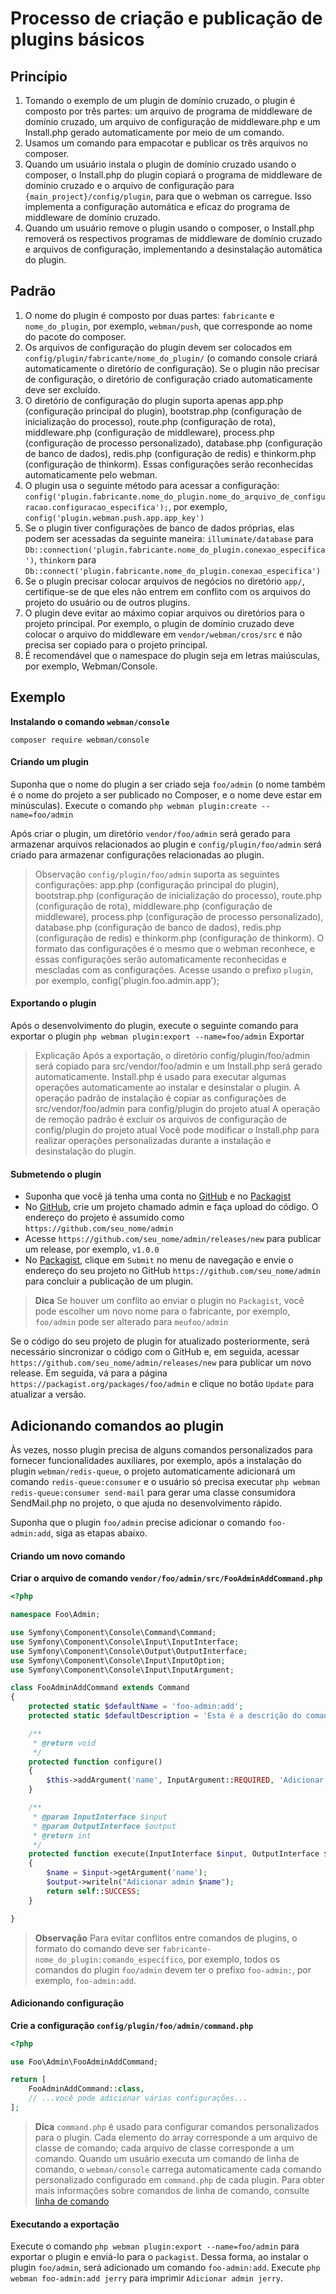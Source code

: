 # Processo de criação e publicação de plugins básicos

## Princípio
1. Tomando o exemplo de um plugin de domínio cruzado, o plugin é composto por três partes: um arquivo de programa de middleware de domínio cruzado, um arquivo de configuração de middleware.php e um Install.php gerado automaticamente por meio de um comando.
2. Usamos um comando para empacotar e publicar os três arquivos no composer.
3. Quando um usuário instala o plugin de domínio cruzado usando o composer, o Install.php do plugin copiará o programa de middleware de domínio cruzado e o arquivo de configuração para `{main_project}/config/plugin`, para que o webman os carregue. Isso implementa a configuração automática e eficaz do programa de middleware de domínio cruzado.
4. Quando um usuário remove o plugin usando o composer, o Install.php removerá os respectivos programas de middleware de domínio cruzado e arquivos de configuração, implementando a desinstalação automática do plugin.

## Padrão
1. O nome do plugin é composto por duas partes: `fabricante` e `nome_do_plugin`, por exemplo, `webman/push`, que corresponde ao nome do pacote do composer.
2. Os arquivos de configuração do plugin devem ser colocados em `config/plugin/fabricante/nome_do_plugin/` (o comando console criará automaticamente o diretório de configuração). Se o plugin não precisar de configuração, o diretório de configuração criado automaticamente deve ser excluído.
3. O diretório de configuração do plugin suporta apenas app.php (configuração principal do plugin), bootstrap.php (configuração de inicialização do processo), route.php (configuração de rota), middleware.php (configuração de middleware), process.php (configuração de processo personalizado), database.php (configuração de banco de dados), redis.php (configuração de redis) e thinkorm.php (configuração de thinkorm). Essas configurações serão reconhecidas automaticamente pelo webman.
4. O plugin usa o seguinte método para acessar a configuração: `config('plugin.fabricante.nome_do_plugin.nome_do_arquivo_de_configuracao.configuracao_especifica');`, por exemplo, `config('plugin.webman.push.app.app_key')`
5. Se o plugin tiver configurações de banco de dados próprias, elas podem ser acessadas da seguinte maneira: `illuminate/database` para `Db::connection('plugin.fabricante.nome_do_plugin.conexao_especifica')`, `thinkorm` para `Db::connect('plugin.fabricante.nome_do_plugin.conexao_especifica')`
6. Se o plugin precisar colocar arquivos de negócios no diretório `app/`, certifique-se de que eles não entrem em conflito com os arquivos do projeto do usuário ou de outros plugins.
7. O plugin deve evitar ao máximo copiar arquivos ou diretórios para o projeto principal. Por exemplo, o plugin de domínio cruzado deve colocar o arquivo do middleware em `vendor/webman/cros/src` e não precisa ser copiado para o projeto principal.
8. É recomendável que o namespace do plugin seja em letras maiúsculas, por exemplo, Webman/Console.

## Exemplo

**Instalando o comando `webman/console`**

`composer require webman/console`

#### Criando um plugin

Suponha que o nome do plugin a ser criado seja `foo/admin` (o nome também é o nome do projeto a ser publicado no Composer, e o nome deve estar em minúsculas).
Execute o comando
`php webman plugin:create --name=foo/admin`

Após criar o plugin, um diretório `vendor/foo/admin` será gerado para armazenar arquivos relacionados ao plugin e `config/plugin/foo/admin` será criado para armazenar configurações relacionadas ao plugin.

> Observação
> `config/plugin/foo/admin` suporta as seguintes configurações: app.php (configuração principal do plugin), bootstrap.php (configuração de inicialização do processo), route.php (configuração de rota), middleware.php (configuração de middleware), process.php (configuração de processo personalizado), database.php (configuração de banco de dados), redis.php (configuração de redis) e thinkorm.php (configuração de thinkorm). O formato das configurações é o mesmo que o webman reconhece, e essas configurações serão automaticamente reconhecidas e mescladas com as configurações.
Acesse usando o prefixo `plugin`, por exemplo, config('plugin.foo.admin.app');

#### Exportando o plugin

Após o desenvolvimento do plugin, execute o seguinte comando para exportar o plugin
`php webman plugin:export --name=foo/admin`
Exportar

> Explicação
> Após a exportação, o diretório config/plugin/foo/admin será copiado para src/vendor/foo/admin e um Install.php será gerado automaticamente. Install.php é usado para executar algumas operações automaticamente ao instalar e desinstalar o plugin.
A operação padrão de instalação é copiar as configurações de src/vendor/foo/admin para config/plugin do projeto atual
A operação de remoção padrão é excluir os arquivos de configuração de config/plugin do projeto atual
Você pode modificar o Install.php para realizar operações personalizadas durante a instalação e desinstalação do plugin.

#### Submetendo o plugin
* Suponha que você já tenha uma conta no [GitHub](https://github.com) e no [Packagist](https://packagist.org)
* No [GitHub](https://github.com), crie um projeto chamado admin e faça upload do código. O endereço do projeto é assumido como `https://github.com/seu_nome/admin`
* Acesse `https://github.com/seu_nome/admin/releases/new` para publicar um release, por exemplo, `v1.0.0`
* No [Packagist](https://packagist.org), clique em `Submit` no menu de navegação e envie o endereço do seu projeto no GitHub `https://github.com/seu_nome/admin` para concluir a publicação de um plugin.

> **Dica**
> Se houver um conflito ao enviar o plugin no `Packagist`, você pode escolher um novo nome para o fabricante, por exemplo, `foo/admin` pode ser alterado para `meufoo/admin`

Se o código do seu projeto de plugin for atualizado posteriormente, será necessário sincronizar o código com o GitHub e, em seguida, acessar `https://github.com/seu_nome/admin/releases/new` para publicar um novo release. Em seguida, vá para a página `https://packagist.org/packages/foo/admin` e clique no botão `Update` para atualizar a versão.

## Adicionando comandos ao plugin
Às vezes, nosso plugin precisa de alguns comandos personalizados para fornecer funcionalidades auxiliares, por exemplo, após a instalação do plugin `webman/redis-queue`, o projeto automaticamente adicionará um comando `redis-queue:consumer` e o usuário só precisa executar `php webman redis-queue:consumer send-mail` para gerar uma classe consumidora SendMail.php no projeto, o que ajuda no desenvolvimento rápido.

Suponha que o plugin `foo/admin` precise adicionar o comando `foo-admin:add`, siga as etapas abaixo.

#### Criando um novo comando
**Criar o arquivo de comando `vendor/foo/admin/src/FooAdminAddCommand.php`**

```php
<?php

namespace Foo\Admin;

use Symfony\Component\Console\Command\Command;
use Symfony\Component\Console\Input\InputInterface;
use Symfony\Component\Console\Output\OutputInterface;
use Symfony\Component\Console\Input\InputOption;
use Symfony\Component\Console\Input\InputArgument;

class FooAdminAddCommand extends Command
{
    protected static $defaultName = 'foo-admin:add';
    protected static $defaultDescription = 'Esta é a descrição do comando';

    /**
     * @return void
     */
    protected function configure()
    {
        $this->addArgument('name', InputArgument::REQUIRED, 'Adicionar nome');
    }

    /**
     * @param InputInterface $input
     * @param OutputInterface $output
     * @return int
     */
    protected function execute(InputInterface $input, OutputInterface $output)
    {
        $name = $input->getArgument('name');
        $output->writeln("Adicionar admin $name");
        return self::SUCCESS;
    }

}
```

> **Observação**
> Para evitar conflitos entre comandos de plugins, o formato do comando deve ser `fabricante-nome_do_plugin:comando_específico`, por exemplo, todos os comandos do plugin `foo/admin` devem ter o prefixo `foo-admin:`, por exemplo, `foo-admin:add`.

#### Adicionando configuração
**Crie a configuração `config/plugin/foo/admin/command.php`**
```php
<?php

use Foo\Admin\FooAdminAddCommand;

return [
    FooAdminAddCommand::class,
    // ...você pode adicionar várias configurações...
];
```

> **Dica**
> `command.php` é usado para configurar comandos personalizados para o plugin. Cada elemento do array corresponde a um arquivo de classe de comando; cada arquivo de classe corresponde a um comando. Quando um usuário executa um comando de linha de comando, o `webman/console` carrega automaticamente cada comando personalizado configurado em `command.php` de cada plugin. Para obter mais informações sobre comandos de linha de comando, consulte [linha de comando](console.md)

#### Executando a exportação
Execute o comando `php webman plugin:export --name=foo/admin` para exportar o plugin e enviá-lo para o `packagist`. Dessa forma, ao instalar o plugin `foo/admin`, será adicionado um comando `foo-admin:add`. Execute `php webman foo-admin:add jerry` para imprimir `Adicionar admin jerry`.
